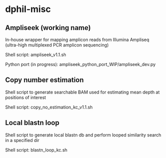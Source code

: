 # dphil-misc

## Ampliseek (working name)

In-house wrapper for mapping amplicon reads from Illumina Ampliseq (ultra-high multiplexed PCR amplicon sequencing) 

Shell script: ampliseek_v1.1.sh

Python port (in progress): ampliseek_python_port_WIP/ampliseek_dev.py


## Copy number estimation

Shell script to generate searchable BAM used for estimating mean depth at positions of interest

Shell script: copy_no_estimation_kc_v1.1.sh


## Local blastn loop

Shell script to generate local blastn db and perform looped similarity search in a specified dir

Shell script: blastn_loop_kc.sh
